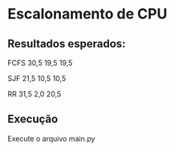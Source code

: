 # Escalonamento de CPU

## Resultados esperados:

FCFS 30,5 19,5 19,5

SJF 21,5 10,5 10,5

RR 31,5 2,0 20,5

## Execução

Execute o arquivo main.py
